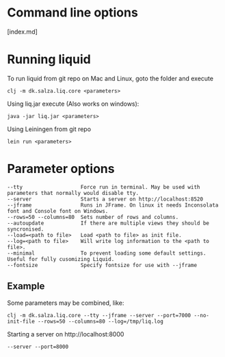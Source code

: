 # Command line options #

[index.md]

# Running liquid
To run liquid from git repo on Mac and Linux, goto the folder and execute

    clj -m dk.salza.liq.core <parameters>

Using liq.jar execute (Also works on windows):

    java -jar liq.jar <parameters>

Using Leiningen from git repo

    lein run <parameters>

# Parameter options

    --tty                   Force run in terminal. May be used with parameters that normally would disable tty.
    --server                Starts a server on http://localhost:8520
    --jframe                Runs in JFrame. On linux it needs Inconsolata font and Console font on Windows.
    --rows=50 --columns=80  Sets number of rows and columns.
    --autoupdate            If there are multiple views they should be syncronised.
    --load=<path to file>   Load <path to file> as init file.
    --log=<path to file>    Will write log information to the <path to file>.
    --minimal               To prevent loading some default settings. Useful for fully cusomizing Liquid.
    --fontsize              Specify fontsize for use with --jframe

## Example
Some parameters may be combined, like:

    clj -m dk.salza.liq.core --tty --jframe --server --port=7000 --no-init-file --rows=50 --columns=80 --log=/tmp/liq.log

Starting a server on http://localhost:8000

    --server --port=8000 